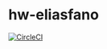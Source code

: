# hw-eliasfano

[![CircleCI](https://circleci.com/gh/haskell-works/hw-eliasfano.svg?style=svg)](https://circleci.com/gh/haskell-works/hw-eliasfano)